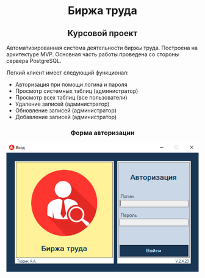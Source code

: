 <h1 align="center">Биржа труда</a> 
<h2 align="center">Курсовой проект</h2>
 
<p>Автоматизированная система деятельности биржы труда. Построена на архитектуре MVP. Основная часть работы проведена со стороны сервера PostgreSQL.</p>
<p>Легкий клиент имеет следующий функционал:</p>
<ul>
 <li>Авторизация при помощи логина и пароля</li>
 <li>Просмотр системных таблиц (администратор)</li>
 <li>Просмотр всех таблиц (все пользователи)</li>
 <li>Удаление записей (администратор)</li>
 <li>Обновление записей (администратор)</li>
 <li>Добавление записей (администратор)</li>
</ul>

<h3 align="center">Форма авторизации</h3>
<img src="./ExchangeProject/Resources/logForm.png" alt="Лоин форма">

